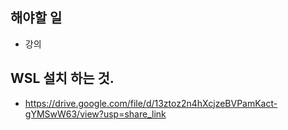 ## 해야할 일 
- 강의 


## WSL 설치 하는 것. 
- https://drive.google.com/file/d/13ztoz2n4hXcjzeBVPamKact-gYMSwW63/view?usp=share_link